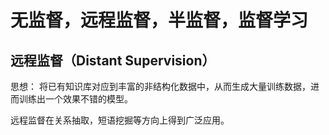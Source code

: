 # 无监督，远程监督，半监督，监督学习







## 远程监督（Distant Supervision）

思想： 将已有知识库对应到丰富的非结构化数据中，从而生成大量训练数据，进而训练出一个效果不错的模型。

远程监督在关系抽取，短语挖掘等方向上得到广泛应用。



